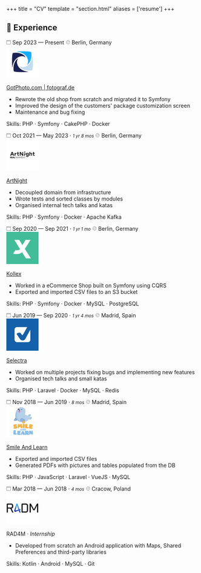 +++
title = "CV"
template = "section.html"
aliases = ['resume']
+++

## 📃 Experience

<div class="timeline">   
  <div class="container">
    <div class="content">
      <div class="header">
        <span class="time">
          <svg xmlns="http://www.w3.org/2000/svg" width="12px" height="12px" viewBox="0 0 20 20">
          <g stroke="none" stroke-width="1" fill="none" fill-rule="evenodd">
            <g transform="translate(-300, -2799)" fill="#AAAAAAFF">
              <g transform="translate(56, 160)">
                <path d="M262,2656 C262,2656.552 261.552,2657 261,2657 L247,2657 C246.448,2657 246,2656.552 246,2656 L246,2646 C246,2645.448 246.448,2645 247,2645 L261,2645 C261.552,2645 262,2645.448 262,2646 L262,2656 Z M262,2641 L262,2640 C262,2639.448 261.552,2639 261,2639 C260.448,2639 260,2639.448 260,2640 L260,2641 L255,2641 L255,2640 C255,2639.448 254.552,2639 254,2639 C253.448,2639 253,2639.448 253,2640 L253,2641 L248,2641 L248,2640 C248,2639.448 247.552,2639 247,2639 C246.448,2639 246,2639.448 246,2640 L246,2641 C244.895,2641 244,2641.895 244,2643 L244,2657 C244,2658.104 244.895,2659 246,2659 L262,2659 C263.105,2659 264,2658.104 264,2657 L264,2643 C264,2641.895 263.105,2641 262,2641 L262,2641 Z"></path>
              </g>
            </g>
          </g>
        </svg> Sep 2023 — Present
        </span>
        <span class="location">
          <svg xmlns="http://www.w3.org/2000/svg" width="12px" height="12px" viewBox="0 0 48 48" fill="none">
            <rect width="48" height="48" fill="white" fill-opacity="0.01"/>
            <path stroke="#AAAAAAFF" d="M24 44C35.0457 44 44 35.0457 44 24C44 12.9543 35.0457 4 24 4C12.9543 4 4 12.9543 4 24C4 35.0457 12.9543 44 24 44Z" stroke-width="4"/>
            <path stroke="#AAAAAAFF" d="M4 20.8404C7.01485 19.4168 9.24466 19.2185 10.6894 20.2454C12.8566 21.7859 13.1283 28.064 18.0575 25.0635C22.9867 22.063 15.9467 20.8404 17.475 16.4939C19.0033 12.1474 24.0083 15.5237 24.5059 10.7627C24.8375 7.58862 21.0408 6.37413 13.1156 7.11921" stroke-width="4"/>
            <path stroke="#AAAAAAFF" d="M36.0001 8C30.2857 12.9886 28.2899 16.0011 30.0127 17.0373C32.5968 18.5917 33.6933 16.4033 36.8467 17.0373C40.0001 17.6714 39.3173 21.9457 37.6587 21.9457C36.0001 21.9457 27.41 20.8518 27.8427 25.865C28.2753 30.8781 33.4422 31.6203 33.4422 34.4211C33.4422 36.2883 32.299 39.146 30.0127 42.9942" stroke-width="4" stroke-linecap="round"/>
            <path stroke="#AAAAAAFF" d="M6.10461 32.9264C7.0161 32.5288 7.70127 32.2374 8.16011 32.052C12.0072 30.4978 14.8618 30.1314 16.7237 30.953C20.0162 32.4059 18.7504 35.3401 19.7817 36.4211C20.8129 37.5021 23.3881 37.1876 23.3881 39.244C23.3881 40.615 22.9276 42.1637 22.0066 43.8901" stroke-width="4" stroke-linecap="round"/>
          </svg> Berlin, Germany
        </span>
      </div>
      <img src="/cv/fotograf.png" alt="fotograf.de logo" width="85px">
      <p class="title"><a href="https://www.gotphoto.com/" target="_blank">GotPhoto.com | fotograf.de</a></p>
      <ul>
        <li>Rewrote the old shop from scratch and migrated it to Symfony</li>
        <li>Improved the design of the customers' package customization screen</li>
        <li>Maintenance and bug fixing</li>
      </ul>
      <p class="skills"><span>Skills</span>: PHP · Symfony · CakePHP · Docker</p>
    </div>
  </div>

  <div class="container">
    <div class="content">
      <div class="header">
        <span class="time">
          <svg xmlns="http://www.w3.org/2000/svg" width="12px" height="12px" viewBox="0 0 20 20">
          <g stroke="none" stroke-width="1" fill="none" fill-rule="evenodd">
            <g transform="translate(-300, -2799)" fill="#AAAAAAFF">
              <g transform="translate(56, 160)">
                <path d="M262,2656 C262,2656.552 261.552,2657 261,2657 L247,2657 C246.448,2657 246,2656.552 246,2656 L246,2646 C246,2645.448 246.448,2645 247,2645 L261,2645 C261.552,2645 262,2645.448 262,2646 L262,2656 Z M262,2641 L262,2640 C262,2639.448 261.552,2639 261,2639 C260.448,2639 260,2639.448 260,2640 L260,2641 L255,2641 L255,2640 C255,2639.448 254.552,2639 254,2639 C253.448,2639 253,2639.448 253,2640 L253,2641 L248,2641 L248,2640 C248,2639.448 247.552,2639 247,2639 C246.448,2639 246,2639.448 246,2640 L246,2641 C244.895,2641 244,2641.895 244,2643 L244,2657 C244,2658.104 244.895,2659 246,2659 L262,2659 C263.105,2659 264,2658.104 264,2657 L264,2643 C264,2641.895 263.105,2641 262,2641 L262,2641 Z"></path>
              </g>
            </g>
          </g>
        </svg> Oct 2021 — May 2023 · <i style="font-size: smaller">1 yr 8 mos</i>
        </span>
        <span class="location">
          <svg xmlns="http://www.w3.org/2000/svg" width="12px" height="12px" viewBox="0 0 48 48" fill="none">
            <rect width="48" height="48" fill="white" fill-opacity="0.01"/>
            <path stroke="#AAAAAAFF" d="M24 44C35.0457 44 44 35.0457 44 24C44 12.9543 35.0457 4 24 4C12.9543 4 4 12.9543 4 24C4 35.0457 12.9543 44 24 44Z" stroke-width="4"/>
            <path stroke="#AAAAAAFF" d="M4 20.8404C7.01485 19.4168 9.24466 19.2185 10.6894 20.2454C12.8566 21.7859 13.1283 28.064 18.0575 25.0635C22.9867 22.063 15.9467 20.8404 17.475 16.4939C19.0033 12.1474 24.0083 15.5237 24.5059 10.7627C24.8375 7.58862 21.0408 6.37413 13.1156 7.11921" stroke-width="4"/>
            <path stroke="#AAAAAAFF" d="M36.0001 8C30.2857 12.9886 28.2899 16.0011 30.0127 17.0373C32.5968 18.5917 33.6933 16.4033 36.8467 17.0373C40.0001 17.6714 39.3173 21.9457 37.6587 21.9457C36.0001 21.9457 27.41 20.8518 27.8427 25.865C28.2753 30.8781 33.4422 31.6203 33.4422 34.4211C33.4422 36.2883 32.299 39.146 30.0127 42.9942" stroke-width="4" stroke-linecap="round"/>
            <path stroke="#AAAAAAFF" d="M6.10461 32.9264C7.0161 32.5288 7.70127 32.2374 8.16011 32.052C12.0072 30.4978 14.8618 30.1314 16.7237 30.953C20.0162 32.4059 18.7504 35.3401 19.7817 36.4211C20.8129 37.5021 23.3881 37.1876 23.3881 39.244C23.3881 40.615 22.9276 42.1637 22.0066 43.8901" stroke-width="4" stroke-linecap="round"/>
          </svg> Berlin, Germany
        </span>
      </div>
      <img src="/cv/artnight.jpeg" alt="realtainment logo" width="85px">
      <p class="title"><a href="https://www.artnight.com/" target="_blank">ArtNight</a></p>
      <ul>
        <li>Decoupled domain from infrastructure</li>
        <li>Wrote tests and sorted classes by modules</li>
        <li>Organised internal tech talks and katas</li>
      </ul>
      <p class="skills"><span>Skills</span>: PHP · Symfony · Docker · Apache Kafka</p>
    </div>
  </div>

  <div class="container">
    <div class="content">
      <div class="header">
        <span class="time">
          <svg xmlns="http://www.w3.org/2000/svg" width="12px" height="12px" viewBox="0 0 20 20">
          <g stroke="none" stroke-width="1" fill="none" fill-rule="evenodd">
            <g transform="translate(-300, -2799)" fill="#AAAAAAFF">
              <g transform="translate(56, 160)">
                <path d="M262,2656 C262,2656.552 261.552,2657 261,2657 L247,2657 C246.448,2657 246,2656.552 246,2656 L246,2646 C246,2645.448 246.448,2645 247,2645 L261,2645 C261.552,2645 262,2645.448 262,2646 L262,2656 Z M262,2641 L262,2640 C262,2639.448 261.552,2639 261,2639 C260.448,2639 260,2639.448 260,2640 L260,2641 L255,2641 L255,2640 C255,2639.448 254.552,2639 254,2639 C253.448,2639 253,2639.448 253,2640 L253,2641 L248,2641 L248,2640 C248,2639.448 247.552,2639 247,2639 C246.448,2639 246,2639.448 246,2640 L246,2641 C244.895,2641 244,2641.895 244,2643 L244,2657 C244,2658.104 244.895,2659 246,2659 L262,2659 C263.105,2659 264,2658.104 264,2657 L264,2643 C264,2641.895 263.105,2641 262,2641 L262,2641 Z"></path>
              </g>
            </g>
          </g>
        </svg> Sep 2020 — Sep 2021 · <i style="font-size: smaller">1 yr 1 mo</i>
        </span>
        <span class="location">
          <svg xmlns="http://www.w3.org/2000/svg" width="12px" height="12px" viewBox="0 0 48 48" fill="none">
            <rect width="48" height="48" fill="white" fill-opacity="0.01"/>
            <path stroke="#AAAAAAFF" d="M24 44C35.0457 44 44 35.0457 44 24C44 12.9543 35.0457 4 24 4C12.9543 4 4 12.9543 4 24C4 35.0457 12.9543 44 24 44Z" stroke-width="4"/>
            <path stroke="#AAAAAAFF" d="M4 20.8404C7.01485 19.4168 9.24466 19.2185 10.6894 20.2454C12.8566 21.7859 13.1283 28.064 18.0575 25.0635C22.9867 22.063 15.9467 20.8404 17.475 16.4939C19.0033 12.1474 24.0083 15.5237 24.5059 10.7627C24.8375 7.58862 21.0408 6.37413 13.1156 7.11921" stroke-width="4"/>
            <path stroke="#AAAAAAFF" d="M36.0001 8C30.2857 12.9886 28.2899 16.0011 30.0127 17.0373C32.5968 18.5917 33.6933 16.4033 36.8467 17.0373C40.0001 17.6714 39.3173 21.9457 37.6587 21.9457C36.0001 21.9457 27.41 20.8518 27.8427 25.865C28.2753 30.8781 33.4422 31.6203 33.4422 34.4211C33.4422 36.2883 32.299 39.146 30.0127 42.9942" stroke-width="4" stroke-linecap="round"/>
            <path stroke="#AAAAAAFF" d="M6.10461 32.9264C7.0161 32.5288 7.70127 32.2374 8.16011 32.052C12.0072 30.4978 14.8618 30.1314 16.7237 30.953C20.0162 32.4059 18.7504 35.3401 19.7817 36.4211C20.8129 37.5021 23.3881 37.1876 23.3881 39.244C23.3881 40.615 22.9276 42.1637 22.0066 43.8901" stroke-width="4" stroke-linecap="round"/>
          </svg> Berlin, Germany
        </span>
      </div>
      <img src="/cv/kollex.jpeg" alt="kollex logo" width="85px">
      <p class="title"><a href="https://www.kollex.de/" target="_blank">Kollex</a></p>
      <ul>
        <li>Worked in a eCommerce Shop built on Symfony using CQRS</li>
        <li>Exported and imported CSV files to an S3 bucket</li>
      </ul>
      <p class="skills"><span>Skills</span>: PHP · Symfony · Docker · MySQL · PostgreSQL</p>
      </div>
    </div>

  <div class="container">
    <div class="content">
      <div class="header">
        <span class="time">
          <svg xmlns="http://www.w3.org/2000/svg" width="12px" height="12px" viewBox="0 0 20 20">
          <g stroke="none" stroke-width="1" fill="none" fill-rule="evenodd">
            <g transform="translate(-300, -2799)" fill="#AAAAAAFF">
              <g transform="translate(56, 160)">
                <path d="M262,2656 C262,2656.552 261.552,2657 261,2657 L247,2657 C246.448,2657 246,2656.552 246,2656 L246,2646 C246,2645.448 246.448,2645 247,2645 L261,2645 C261.552,2645 262,2645.448 262,2646 L262,2656 Z M262,2641 L262,2640 C262,2639.448 261.552,2639 261,2639 C260.448,2639 260,2639.448 260,2640 L260,2641 L255,2641 L255,2640 C255,2639.448 254.552,2639 254,2639 C253.448,2639 253,2639.448 253,2640 L253,2641 L248,2641 L248,2640 C248,2639.448 247.552,2639 247,2639 C246.448,2639 246,2639.448 246,2640 L246,2641 C244.895,2641 244,2641.895 244,2643 L244,2657 C244,2658.104 244.895,2659 246,2659 L262,2659 C263.105,2659 264,2658.104 264,2657 L264,2643 C264,2641.895 263.105,2641 262,2641 L262,2641 Z"></path>
              </g>
            </g>
          </g>
        </svg> Jun 2019 — Sep 2020 · <i style="font-size: smaller">1 yr 4 mos</i>
        </span>
        <span class="location">
          <svg xmlns="http://www.w3.org/2000/svg" width="12px" height="12px" viewBox="0 0 48 48" fill="none">
            <rect width="48" height="48" fill="white" fill-opacity="0.01"/>
            <path stroke="#AAAAAAFF" d="M24 44C35.0457 44 44 35.0457 44 24C44 12.9543 35.0457 4 24 4C12.9543 4 4 12.9543 4 24C4 35.0457 12.9543 44 24 44Z" stroke-width="4"/>
            <path stroke="#AAAAAAFF" d="M4 20.8404C7.01485 19.4168 9.24466 19.2185 10.6894 20.2454C12.8566 21.7859 13.1283 28.064 18.0575 25.0635C22.9867 22.063 15.9467 20.8404 17.475 16.4939C19.0033 12.1474 24.0083 15.5237 24.5059 10.7627C24.8375 7.58862 21.0408 6.37413 13.1156 7.11921" stroke-width="4"/>
            <path stroke="#AAAAAAFF" d="M36.0001 8C30.2857 12.9886 28.2899 16.0011 30.0127 17.0373C32.5968 18.5917 33.6933 16.4033 36.8467 17.0373C40.0001 17.6714 39.3173 21.9457 37.6587 21.9457C36.0001 21.9457 27.41 20.8518 27.8427 25.865C28.2753 30.8781 33.4422 31.6203 33.4422 34.4211C33.4422 36.2883 32.299 39.146 30.0127 42.9942" stroke-width="4" stroke-linecap="round"/>
            <path stroke="#AAAAAAFF" d="M6.10461 32.9264C7.0161 32.5288 7.70127 32.2374 8.16011 32.052C12.0072 30.4978 14.8618 30.1314 16.7237 30.953C20.0162 32.4059 18.7504 35.3401 19.7817 36.4211C20.8129 37.5021 23.3881 37.1876 23.3881 39.244C23.3881 40.615 22.9276 42.1637 22.0066 43.8901" stroke-width="4" stroke-linecap="round"/>
          </svg> Madrid, Spain
        </span>
      </div>
      <img src="/cv/selectra.jpeg" alt="selectra logo" width="85px">
      <p class="title"><a href="https://selectra.info/" target="_blank">Selectra</a></p>
      <ul>
        <li>Worked on multiple projects fixing bugs and implementing new features</li>
        <li>Organised tech talks and small katas</li>
      </ul>
      <p class="skills"><span>Skills</span>: PHP · Laravel · Docker · MySQL · Redis</p>
    </div>
  </div>

  <div class="container">
    <div class="content">
      <div class="header">
        <span class="time">
          <svg xmlns="http://www.w3.org/2000/svg" width="12px" height="12px" viewBox="0 0 20 20">
          <g stroke="none" stroke-width="1" fill="none" fill-rule="evenodd">
            <g transform="translate(-300, -2799)" fill="#AAAAAAFF">
              <g transform="translate(56, 160)">
                <path d="M262,2656 C262,2656.552 261.552,2657 261,2657 L247,2657 C246.448,2657 246,2656.552 246,2656 L246,2646 C246,2645.448 246.448,2645 247,2645 L261,2645 C261.552,2645 262,2645.448 262,2646 L262,2656 Z M262,2641 L262,2640 C262,2639.448 261.552,2639 261,2639 C260.448,2639 260,2639.448 260,2640 L260,2641 L255,2641 L255,2640 C255,2639.448 254.552,2639 254,2639 C253.448,2639 253,2639.448 253,2640 L253,2641 L248,2641 L248,2640 C248,2639.448 247.552,2639 247,2639 C246.448,2639 246,2639.448 246,2640 L246,2641 C244.895,2641 244,2641.895 244,2643 L244,2657 C244,2658.104 244.895,2659 246,2659 L262,2659 C263.105,2659 264,2658.104 264,2657 L264,2643 C264,2641.895 263.105,2641 262,2641 L262,2641 Z"></path>
              </g>
            </g>
          </g>
        </svg> Nov 2018 — Jun 2019 · <i style="font-size: smaller">8 mos</i>
        </span>
        <span class="location">
          <svg xmlns="http://www.w3.org/2000/svg" width="12px" height="12px" viewBox="0 0 48 48" fill="none">
            <rect width="48" height="48" fill="white" fill-opacity="0.01"/>
            <path stroke="#AAAAAAFF" d="M24 44C35.0457 44 44 35.0457 44 24C44 12.9543 35.0457 4 24 4C12.9543 4 4 12.9543 4 24C4 35.0457 12.9543 44 24 44Z" stroke-width="4"/>
            <path stroke="#AAAAAAFF" d="M4 20.8404C7.01485 19.4168 9.24466 19.2185 10.6894 20.2454C12.8566 21.7859 13.1283 28.064 18.0575 25.0635C22.9867 22.063 15.9467 20.8404 17.475 16.4939C19.0033 12.1474 24.0083 15.5237 24.5059 10.7627C24.8375 7.58862 21.0408 6.37413 13.1156 7.11921" stroke-width="4"/>
            <path stroke="#AAAAAAFF" d="M36.0001 8C30.2857 12.9886 28.2899 16.0011 30.0127 17.0373C32.5968 18.5917 33.6933 16.4033 36.8467 17.0373C40.0001 17.6714 39.3173 21.9457 37.6587 21.9457C36.0001 21.9457 27.41 20.8518 27.8427 25.865C28.2753 30.8781 33.4422 31.6203 33.4422 34.4211C33.4422 36.2883 32.299 39.146 30.0127 42.9942" stroke-width="4" stroke-linecap="round"/>
            <path stroke="#AAAAAAFF" d="M6.10461 32.9264C7.0161 32.5288 7.70127 32.2374 8.16011 32.052C12.0072 30.4978 14.8618 30.1314 16.7237 30.953C20.0162 32.4059 18.7504 35.3401 19.7817 36.4211C20.8129 37.5021 23.3881 37.1876 23.3881 39.244C23.3881 40.615 22.9276 42.1637 22.0066 43.8901" stroke-width="4" stroke-linecap="round"/>
          </svg> Madrid, Spain
        </span>
      </div>
      <img src="/cv/smile-and-learn.jpeg" alt="smile and learn logo" width="85px">
      <p class="title"><a href="https://www.smileandlearn.com/" target="_blank">Smile And Learn</a></p>
      <ul>
        <li>Exported and imported CSV files</li>
        <li>Generated PDFs with pictures and tables populated from the DB</li>
      </ul>
      <p class="skills"><span>Skills</span>: PHP · JavaScript · Laravel · VueJS · MySQL</p>
    </div>
  </div>

  <div class="container">
    <div class="content">
      <div class="header">
        <span class="time">
          <svg xmlns="http://www.w3.org/2000/svg" width="12px" height="12px" viewBox="0 0 20 20">
          <g stroke="none" stroke-width="1" fill="none" fill-rule="evenodd">
            <g transform="translate(-300, -2799)" fill="#AAAAAAFF">
              <g transform="translate(56, 160)">
                <path d="M262,2656 C262,2656.552 261.552,2657 261,2657 L247,2657 C246.448,2657 246,2656.552 246,2656 L246,2646 C246,2645.448 246.448,2645 247,2645 L261,2645 C261.552,2645 262,2645.448 262,2646 L262,2656 Z M262,2641 L262,2640 C262,2639.448 261.552,2639 261,2639 C260.448,2639 260,2639.448 260,2640 L260,2641 L255,2641 L255,2640 C255,2639.448 254.552,2639 254,2639 C253.448,2639 253,2639.448 253,2640 L253,2641 L248,2641 L248,2640 C248,2639.448 247.552,2639 247,2639 C246.448,2639 246,2639.448 246,2640 L246,2641 C244.895,2641 244,2641.895 244,2643 L244,2657 C244,2658.104 244.895,2659 246,2659 L262,2659 C263.105,2659 264,2658.104 264,2657 L264,2643 C264,2641.895 263.105,2641 262,2641 L262,2641 Z"></path>
              </g>
            </g>
          </g>
        </svg> Mar 2018 — Jun 2018 · <i style="font-size: smaller">4 mos</i>
        </span>
        <span class="location">
          <svg xmlns="http://www.w3.org/2000/svg" width="12px" height="12px" viewBox="0 0 48 48" fill="none">
            <rect width="48" height="48" fill="white" fill-opacity="0.01"/>
            <path stroke="#AAAAAAFF" d="M24 44C35.0457 44 44 35.0457 44 24C44 12.9543 35.0457 4 24 4C12.9543 4 4 12.9543 4 24C4 35.0457 12.9543 44 24 44Z" stroke-width="4"/>
            <path stroke="#AAAAAAFF" d="M4 20.8404C7.01485 19.4168 9.24466 19.2185 10.6894 20.2454C12.8566 21.7859 13.1283 28.064 18.0575 25.0635C22.9867 22.063 15.9467 20.8404 17.475 16.4939C19.0033 12.1474 24.0083 15.5237 24.5059 10.7627C24.8375 7.58862 21.0408 6.37413 13.1156 7.11921" stroke-width="4"/>
            <path stroke="#AAAAAAFF" d="M36.0001 8C30.2857 12.9886 28.2899 16.0011 30.0127 17.0373C32.5968 18.5917 33.6933 16.4033 36.8467 17.0373C40.0001 17.6714 39.3173 21.9457 37.6587 21.9457C36.0001 21.9457 27.41 20.8518 27.8427 25.865C28.2753 30.8781 33.4422 31.6203 33.4422 34.4211C33.4422 36.2883 32.299 39.146 30.0127 42.9942" stroke-width="4" stroke-linecap="round"/>
            <path stroke="#AAAAAAFF" d="M6.10461 32.9264C7.0161 32.5288 7.70127 32.2374 8.16011 32.052C12.0072 30.4978 14.8618 30.1314 16.7237 30.953C20.0162 32.4059 18.7504 35.3401 19.7817 36.4211C20.8129 37.5021 23.3881 37.1876 23.3881 39.244C23.3881 40.615 22.9276 42.1637 22.0066 43.8901" stroke-width="4" stroke-linecap="round"/>
          </svg> Cracow, Poland
        </span>
      </div>
      <img src="/cv/rad4m.jpg" alt="rad4m logo" width="85px">
      <p class="title">RAD4M · <i>Internship</i></p>
      <ul>
        <li>Developed from scratch an Android application with Maps, Shared Preferences and third-party libraries</li>
      </ul>
      <p class="skills"><span>Skills</span>: Kotlin · Android · MySQL · Git</p>
    </div>
  </div>
</div>

